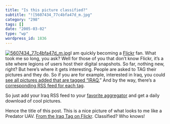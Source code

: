 ```yaml
---
title: "Is this picture classified?"
subtitle: "![5607434_77c4bfa47d_m.jpg"
category: "298"
tags: []
date: "2005-03-02"
type: "wp"
wordpress_id: 1836
---
```

[![5607434_77c4bfa47d_m.jpg](https://i0.wp.com/s3.media.squarespace.com/production/1075723/12829350/weblogs/uav/5607434_77c4bfa47d_m.jpg?resize=180%2C131)](http://www.flickr.com/photos/juan64/5607434/)I am quickly becoming a [Flickr](http://www.flickr.com/) fan. What took me so long, you ask? Well for those of you that don’t know Flickr, it’s a site where legions of users host their digital snapshots. So far, nothing new, right? 
But here’s where it gets interesting. People are asked to TAG their pictures and they do. So if you are for example, interested in Iraq, you could [see all pictures added that are tagged “IRAQ.](http://www.flickr.com/photos/tags/iraq/)” And by the way, there’s a [corresponding RSS feed for each tag](http://www.flickr.com/services/feeds/photos_public.gne?tags=iraq&format=rss_200).

So just add your Iraq RSS feed to your [favorite aggregator](http://www.blogbridge.com) and get a daily download of cool pictures.

Hence the title of this post. This is a nice picture of what looks to me like a Predator UAV. [From the Iraq Tag on Flickr](http://www.flickr.com/photos/tags/iraq/). Classified? Who knows!